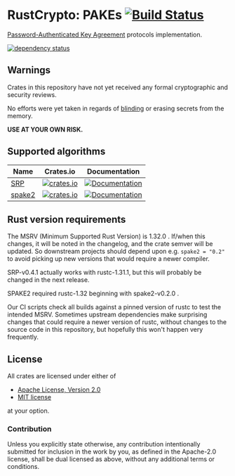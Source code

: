 # RustCrypto: PAKEs [![Build Status](https://travis-ci.org/RustCrypto/PAKEs.svg?branch=master)](https://travis-ci.org/RustCrypto/PAKEs)
[Password-Authenticated Key Agreement][1] protocols implementation.

[![dependency status](https://deps.rs/repo/github/RustCrypto/PAKEs/status.svg)](https://deps.rs/repo/github/RustCrypto/PAKEs)

## Warnings

Crates in this repository have not yet received any formal cryptographic and
security reviews.

No efforts were yet taken in regards of [blinding][3] or erasing secrets from
the memory.

**USE AT YOUR OWN RISK.**

## Supported algorithms

| Name      | Crates.io  | Documentation  |
| --------- |:----------:| :-----:|
| [SRP][2]  | [![crates.io](https://img.shields.io/crates/v/srp.svg)](https://crates.io/crates/srp) | [![Documentation](https://docs.rs/srp/badge.svg)](https://docs.rs/srp) |
| [spake2][4]  | [![crates.io](https://img.shields.io/crates/v/spake2.svg)](https://crates.io/crates/spake2) | [![Documentation](https://docs.rs/spake2/badge.svg)](https://docs.rs/spake2) |

## Rust version requirements

The MSRV (Minimum Supported Rust Version) is 1.32.0 . If/when this changes,
it will be noted in the changelog, and the crate semver will be updated. So
downstream projects should depend upon e.g. `spake2 = "0.2"` to avoid picking
up new versions that would require a newer compiler.

SRP-v0.4.1 actually works with rustc-1.31.1, but this will probably be
changed in the next release.

SPAKE2 required rustc-1.32 beginning with spake2-v0.2.0 .

Our CI scripts check all builds against a pinned version of rustc to test the
intended MSRV. Sometimes upstream dependencies make surprising changes that
could require a newer version of rustc, without changes to the source code in
this repository, but hopefully this won't happen very frequently.

## License

All crates are licensed under either of

 * [Apache License, Version 2.0](http://www.apache.org/licenses/LICENSE-2.0)
 * [MIT license](http://opensource.org/licenses/MIT)

at your option.

### Contribution

Unless you explicitly state otherwise, any contribution intentionally submitted
for inclusion in the work by you, as defined in the Apache-2.0 license, shall be
dual licensed as above, without any additional terms or conditions.

[1]: https://en.wikipedia.org/wiki/Password-authenticated_key_agreement
[2]: https://en.wikipedia.org/wiki/Secure_Remote_Password_protocol
[3]: https://en.wikipedia.org/wiki/Blinding_(cryptography)
[4]: https://www.di.ens.fr/~mabdalla/papers/AbPo05a-letter.pdf
